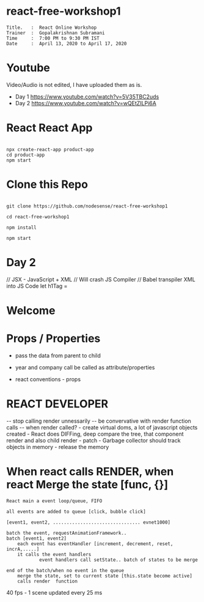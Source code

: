 # react-free-workshop1

```
Title.   :  React Online Workshop   
Trainer  :  Gopalakrishnan Subramani
Time     :  7:00 PM to 9:30 PM IST
Date     :  April 13, 2020 to April 17, 2020
```



# Youtube

Video/Audio is not edited, I have uploaded them as is.


- Day 1  https://www.youtube.com/watch?v=5V35TBC2uds
- Day 2 https://www.youtube.com/watch?v=wQEtZILPi6A



# React React App

```

npx create-react-app product-app
cd product-app
npm start

```

# Clone this Repo

```

git clone https://github.com/nodesense/react-free-workshop1

cd react-free-workshop1

npm install

npm start

```

# Day 2


// JSX - JavaScript + XML
// Will crash JS Compiler
// Babel transpiler XML into JS Code
let h1Tag = <h1>Welcome</h1>


# Props / Properties

-  pass the data from parent to child

- year and company call be called as attribute/properties
- react conventions - props

    <Footer year={2020} company="NodeSense" >

# REACT DEVELOPER
 
 -- stop calling render unnessarily
 -- be convervative with render function calls
 -- when render called?
        - create virtual doms, a lot of javascript objects created
        - React does DIFFing, deep compare the tree, that component render and also child render
        - patch
        - Garbage collector should track objects in memory
        - release the memory

# When react calls RENDER, when react Merge the state [func, {}]

    React main a event loop/queue, FIFO

    all events are added to queue [click, bubble click]

    [event1, event2, ................................ evnet1000]

    batch the event, requestAnimationFramework..
    batch [event1, event2]
        each event has eventHandler [increment, decrement, reset, incrA,.....]
        it calls the event handlers
                event handlers call setState.. batch of states to be merge

    end of the batch/when no event in the queue
        merge the state, set to current state [this.state become active]
        calls render  function

40 fps - 1 scene updated every 25 ms